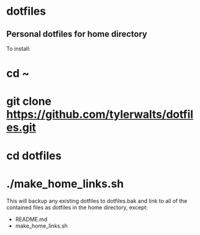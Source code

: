 dotfiles
========

Personal dotfiles for home directory
------------------------------------

To install:
# cd ~
# git clone https://github.com/tylerwalts/dotfiles.git
# cd dotfiles
# ./make_home_links.sh

This will backup any existing dotfiles to dotfiles.bak and link to all of the contained files as dotfiles in the home directory, except:

* README.md 
* make_home_links.sh


